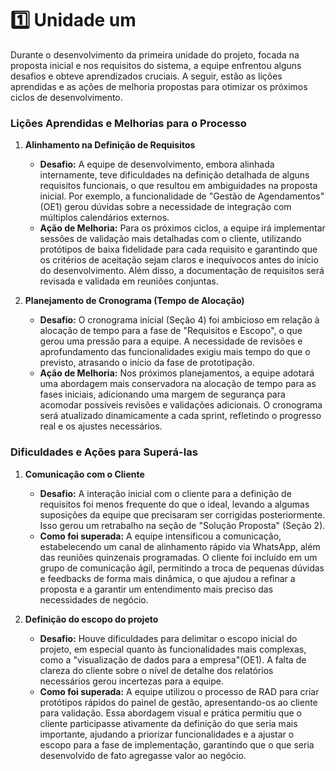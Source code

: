 # 1️⃣ Unidade um

Durante o desenvolvimento da primeira unidade do projeto, focada na proposta inicial e nos requisitos do sistema, a equipe enfrentou alguns desafios e obteve aprendizados cruciais. A seguir, estão as lições aprendidas e as ações de melhoria propostas para otimizar os próximos ciclos de desenvolvimento.

### Lições Aprendidas e Melhorias para o Processo

1. **Alinhamento na Definição de Requisitos**
    - **Desafio:** A equipe de desenvolvimento, embora alinhada internamente, teve dificuldades na definição detalhada de alguns requisitos funcionais, o que resultou em ambiguidades na proposta inicial. Por exemplo, a funcionalidade de "Gestão de Agendamentos"(OE1) gerou dúvidas sobre a necessidade de integração com múltiplos calendários externos.
    - **Ação de Melhoria:** Para os próximos ciclos, a equipe irá implementar sessões de validação mais detalhadas com o cliente, utilizando protótipos de baixa fidelidade para cada requisito e garantindo que os critérios de aceitação sejam claros e inequívocos antes do início do desenvolvimento. Além disso, a documentação de requisitos será revisada e validada em reuniões conjuntas.

2. **Planejamento de Cronograma (Tempo de Alocação)**
    - **Desafio:** O cronograma inicial (Seção 4) foi ambicioso em relação à alocação de tempo para a fase de "Requisitos e Escopo", o que gerou uma pressão para a equipe. A necessidade de revisões e aprofundamento das funcionalidades exigiu mais tempo do que o previsto, atrasando o início da fase de prototipação.
    - **Ação de Melhoria:** Nos próximos planejamentos, a equipe adotará uma abordagem mais conservadora na alocação de tempo para as fases iniciais, adicionando uma margem de segurança para acomodar possíveis revisões e validações adicionais. O cronograma será atualizado dinamicamente a cada sprint, refletindo o progresso real e os ajustes necessários.

### Dificuldades e Ações para Superá-las

1. **Comunicação com o Cliente**
    - **Desafio:** A interação inicial com o cliente para a definição de requisitos foi menos frequente do que o ideal, levando a algumas suposições da equipe que precisaram ser corrigidas posteriormente. Isso gerou um retrabalho na seção de "Solução Proposta" (Seção 2).
    - **Como foi superada:** A equipe intensificou a comunicação, estabelecendo um canal de alinhamento rápido via WhatsApp, além das reuniões quinzenais programadas. O cliente foi incluído em um grupo de comunicação ágil, permitindo a troca de pequenas dúvidas e feedbacks de forma mais dinâmica, o que ajudou a refinar a proposta e a garantir um entendimento mais preciso das necessidades de negócio.

2. **Definição do escopo do projeto**
    - **Desafio:** Houve dificuldades para delimitar o escopo inicial do projeto, em especial quanto às funcionalidades mais complexas, como a "visualização de dados para a empresa"(OE1). A falta de clareza do cliente sobre o nível de detalhe dos relatórios necessários gerou incertezas para a equipe.
    - **Como foi superada:** A equipe utilizou o processo de RAD para criar protótipos rápidos do painel de gestão, apresentando-os ao cliente para validação. Essa abordagem visual e prática permitiu que o cliente participasse ativamente da definição do que seria mais importante, ajudando a priorizar funcionalidades e a ajustar o escopo para a fase de implementação, garantindo que o que seria desenvolvido de fato agregasse valor ao negócio.